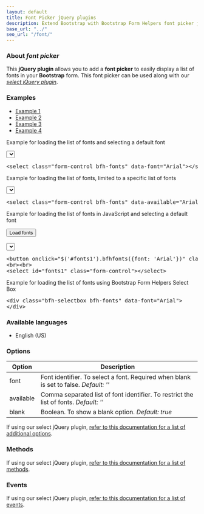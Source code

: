 ```yaml
---
layout: default
title: Font Picker jQuery plugins
description: Extend Bootstrap with Bootstrap Form Helpers font picker jQuery plugins.
base_url: "../"
seo_url: "/font/"
---
```


### About *font picker*

This **jQuery plugin** allows you to add a **font picker** to easily display a list
of fonts in your **Bootstrap** form. This font picker can be used along with our [*select jQuery plugin*](../select/).


### Examples

<ul id="example-tab" class="nav nav-tabs">
  <li class="active">
    <a href="#example1" data-toggle="tab">Example 1</a>
  </li>
  <li>
    <a href="#example2" data-toggle="tab">Example 2</a>
  </li>
  <li>
    <a href="#example3" data-toggle="tab">Example 3</a>
  </li>
  <li>
    <a href="#example4" data-toggle="tab">Example 4</a>
  </li>
</ul>
<div id="example-content" class="tab-content">
  <div class="tab-pane fade in active" id="example1">
    <form class="example form-inline">
      <p>Example for loading the list of fonts and selecting a default font</p>
	  <select class="form-control bfh-fonts" data-font="Arial"></select>
	</form>
	<pre class="prettyprint">&lt;select class="form-control bfh-fonts" data-font="Arial"&gt;&lt;/select&gt;</pre>
  </div>
  <div class="tab-pane fade" id="example2">
    <form class="example form-inline">
      <p>Example for loading the list of fonts, limited to a specific list of fonts</p>
	  <select class="form-control bfh-fonts" data-available="Arial,Calibri,Helvetica"></select>
	</form>
	<pre class="prettyprint">&lt;select class="form-control bfh-fonts" data-available="Arial,Calibri,Helvetica"&gt;&lt;/select&gt;</pre>
  </div>
  <div class="tab-pane fade" id="example3">
    <form class="example form-inline">
      <p>Example for loading the list of fonts in JavaScript and selecting a default font</p>
	  <button onclick="$('#fonts1').bfhfonts({font: 'Arial'});return false;" class="btn">Load fonts</button>
	  <br><br>
	  <select id="fonts1" class="form-control"></select>
	</form>
	<pre class="prettyprint">&lt;button onclick="$('#fonts1').bfhfonts({font: 'Arial'})" class="btn"&gt;Load fonts&lt;/button&gt;
&lt;br&gt;&lt;br&gt;
&lt;select id="fonts1" class="form-control"&gt;&lt;/select&gt;</pre>
  </div>
  <div class="tab-pane fade" id="example4">
    <form class="example form-inline">
      <p>Example for loading the list of fonts using Bootstrap Form Helpers Select Box</p>
	  <div class="bfh-selectbox bfh-fonts" data-font="Arial">
	  </div>
	</form>
	<pre class="prettyprint">&lt;div class="bfh-selectbox bfh-fonts" data-font="Arial"&gt;
&lt;/div&gt;</pre>
  </div>
</div>

### Available languages

* English (US)


### Options

<table class="table table-striped">
  <thead>
    <tr>
      <th>Option</th>
      <th>Description</th>
    </tr>
  </thead>
  <tbody>
    <tr>
      <td>font</td>
      <td>Font identifier. To select a font. Required when blank is set to false. <em>Default: ''</em></td>
    </tr>
    <tr>
      <td>available</td>
      <td>Comma separated list of font identifier. To restrict the list of fonts. <em>Default: ''</em></td>
    </tr>
    <tr>
      <td>blank</td>
      <td>Boolean. To show a blank option. <em>Default: true</em></td>
    </tr>
  </tbody>
</table>

If using our select jQuery plugin, [refer to this documentation for a list of additional options](../select/).


### Methods

If using our select jQuery plugin, [refer to this documentation for a list of methods](../select/).


### Events

If using our select jQuery plugin, [refer to this documentation for a list of events](../select/).
